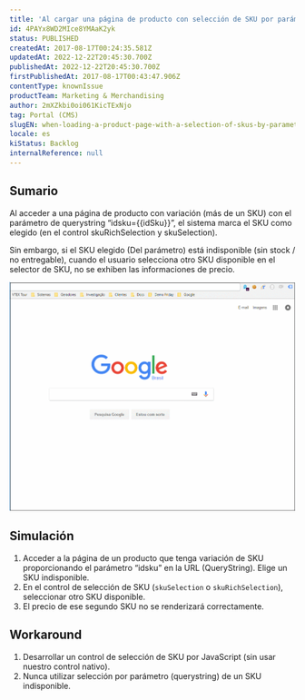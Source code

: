 ```yaml
---
title: 'Al cargar una página de producto con selección de SKU por parámetro (URL), precio no se actualiza correctamente'
id: 4PAYx8WD2MIce8YMAaK2yk
status: PUBLISHED
createdAt: 2017-08-17T00:24:35.581Z
updatedAt: 2022-12-22T20:45:30.700Z
publishedAt: 2022-12-22T20:45:30.700Z
firstPublishedAt: 2017-08-17T00:43:47.906Z
contentType: knownIssue
productTeam: Marketing & Merchandising
author: 2mXZkbi0oi061KicTExNjo
tag: Portal (CMS)
slugEN: when-loading-a-product-page-with-a-selection-of-skus-by-parameter-url-the-price-is-not-correctly-updated
locale: es
kiStatus: Backlog
internalReference: null
---
```


## Sumario

Al acceder a una página de producto con variación (más de un SKU) con el parámetro de querystring “idsku={{idSku}}”, el sistema marca el SKU como elegido (en el control skuRichSelection y skuSelection). 

Sin embargo, si el SKU elegido (Del parámetro) está indisponible (sin stock / no entregable), cuando el usuario selecciona otro SKU disponible en el selector de SKU, no se exhiben las informaciones de precio.

![Precio no actualizado con selección de SKU](https://raw.githubusercontent.com/vtexdocs/known-issues/refs/heads/main/docs/es/known-issues/Marketing%20&%20Merchandising/al-cargar-una-pagina-de-producto-con-seleccion-de-sku-por-parametro-url-precio-no-se-actualiza-correctamente_1.gif)

## Simulación

1. Acceder a la página de un producto que tenga variación de SKU proporcionando el parámetro “idsku” en la URL (QueryString). Elige un SKU indisponible.
2. En el control de selección de SKU (`skuSelection` o `skuRichSelection`), seleccionar otro SKU disponible.
3. El precio de ese segundo SKU no se renderizará correctamente.

## Workaround

1. Desarrollar un control de selección de SKU por JavaScript (sin usar nuestro control nativo).
2. Nunca utilizar selección por parámetro (querystring) de un SKU indisponible.

